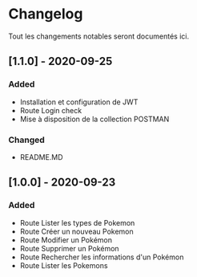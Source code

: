 # Changelog

Tout les changements notables seront documentés ici.

## [1.1.0] - 2020-09-25

### Added

- Installation et configuration de JWT
- Route Login check
- Mise à disposition de la collection POSTMAN 

### Changed
- README.MD

## [1.0.0] - 2020-09-23

### Added

- Route Lister les types de Pokemon
- Route Créer un nouveau Pokemon
- Route Modifier un Pokémon
- Route Supprimer un Pokémon
- Route Rechercher les informations d'un Pokémon
- Route Lister les Pokemons
